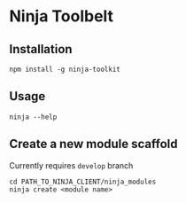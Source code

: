 Ninja Toolbelt
===

## Installation
```
npm install -g ninja-toolkit
```

## Usage
```
ninja --help
```

## Create a new module scaffold
Currently requires `develop` branch
```
cd PATH_TO_NINJA_CLIENT/ninja_modules
ninja create <module name>
```
